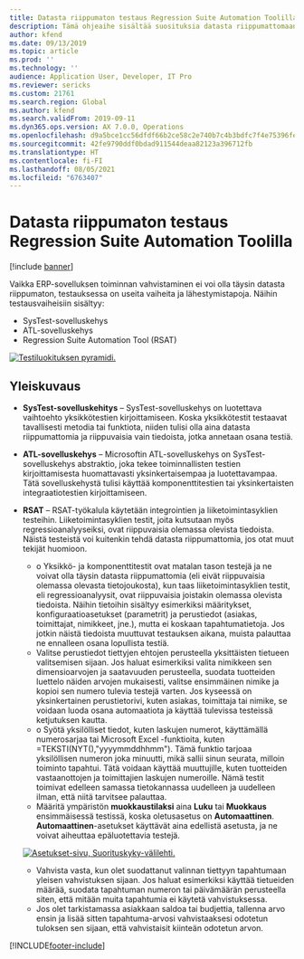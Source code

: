 ```yaml
---
title: Datasta riippumaton testaus Regression Suite Automation Toolilla
description: Tämä ohjeaihe sisältää suosituksia datasta riippumattomaan testaukseen Regression Suite Automation Toolilla.
author: kfend
ms.date: 09/13/2019
ms.topic: article
ms.prod: ''
ms.technology: ''
audience: Application User, Developer, IT Pro
ms.reviewer: sericks
ms.custom: 21761
ms.search.region: Global
ms.author: kfend
ms.search.validFrom: 2019-09-11
ms.dyn365.ops.version: AX 7.0.0, Operations
ms.openlocfilehash: d9a5bce1cc56dfdf66b2ce58c2e740b7c4b3bdfc7f4e75396fe5dc7cb931b6d0
ms.sourcegitcommit: 42fe9790ddf0bdad911544deaa82123a396712fb
ms.translationtype: HT
ms.contentlocale: fi-FI
ms.lasthandoff: 08/05/2021
ms.locfileid: "6763407"
---
```

# <a name="data-agnostic-testing-using-the-regression-suite-automation-tool"></a>Datasta riippumaton testaus Regression Suite Automation Toolilla

[!include [banner](../includes/banner.md)]

Vaikka ERP-sovelluksen toiminnan vahvistaminen ei voi olla täysin datasta riippumaton, testauksessa on useita vaiheita ja lähestymistapoja. Näihin testausvaiheisiin sisältyy:  

- SysTest-sovelluskehys
- ATL-sovelluskehys
- Regression Suite Automation Tool (RSAT)

[![Testiluokituksen pyramidi.](./media/rsat-data-agnostic-testing-01.PNG)](./media/rsat-data-agnostic-testing-01.PNG)

## <a name="overview"></a>Yleiskuvaus
-   **SysTest-sovelluskehitys** – SysTest-sovelluskehys on luotettava vaihtoehto yksikkötestien kirjoittamiseen. Koska yksikkötestit testaavat tavallisesti metodia tai funktiota, niiden tulisi olla aina datasta riippumattomia ja riippuvaisia vain tiedoista, jotka annetaan osana testiä.
-   **ATL-sovelluskehys** – Microsoftin ATL-sovelluskehys on SysTest-sovelluskehys abstraktio, joka tekee toiminnallisten testien kirjoittamisesta huomattavasti yksinkertaisempaa ja luotettavampaa. Tätä sovelluskehystä tulisi käyttää komponenttitestien tai yksinkertaisten integraatiotestien kirjoittamiseen.
-   **RSAT** – RSAT-työkalula käytetään integrointien ja liiketoimintasyklien testeihin. Liiketoimintasyklien testit, joita kutsutaan myös regressioanalyyseiksi, ovat riippuvaisia olemassa olevista tiedoista. Näistä testeistä voi kuitenkin tehdä datasta riippumattomia, jos otat muut tekijät huomioon. 

    - o Yksikkö- ja komponenttitestit ovat matalan tason testejä ja ne voivat olla täysin datasta riippumattomia (eli eivät riippuvaisia olemassa olevasta tietojoukosta), kun taas liiketoimintasyklien testit, eli regressioanalyysit, ovat riippuvaisia joistakin olemassa olevista tiedoista. Näihin tietoihin sisältyy esimerkiksi määritykset, konfiguraatioasetukset (parametrit) ja perustiedot (asiakas, toimittajat, nimikkeet, jne.), mutta ei koskaan tapahtumatietoja. Jos jotkin näistä tiedoista muuttuvat testauksen aikana, muista palauttaa ne ennalleen osana lopullista testiä.
    - Valitse perustiedot tiettyjen ehtojen perusteella yksittäisten tietueen valitsemisen sijaan. Jos haluat esimerkiksi valita nimikkeen sen dimensioarvojen ja saatavuuden perusteella, suodata tuotteiden luettelo näiden arvojen mukaisesti, valitse ensimmäinen nimike ja kopioi sen numero tulevia testejä varten. Jos kyseessä on yksinkertainen perustietorivi, kuten asiakas, toimittaja tai nimike, se voidaan luoda osana automaatiota ja käyttää tulevissa testeissä ketjutuksen kautta. 
    - o Syötä yksilölliset tiedot, kuten laskujen numerot, käyttämällä numerosarjaa tai Microsoft Excel -funktioita, kuten =TEKSTI(NYT(),"yyyymmddhhmm"). Tämä funktio tarjoaa yksilöllisen numeron joka minuutti, mikä sallii sinun seurata, milloin toiminto tapahtui. Tätä voidaan käyttää muuttujille, kuten tuotteiden vastaanottojen ja toimittajien laskujen numeroille. Nämä testit toimivat edelleen samassa tietokannassa uudelleen ja uudelleen ilman, että niitä tarvitsee palauttaa.
    - Määritä ympäristön **muokkaustilaksi** aina **Luku** tai **Muokkaus** ensimmäisessä testissä, koska oletusasetus on **Automaattinen**. **Automaattinen**-asetukset käyttävät aina edellistä asetusta, ja ne voivat aiheuttaa epäluotettavia testejä. 
 
    [![Asetukset-sivu, Suorituskyky-välilehti.](./media/rsat-data-agnostic-testing-02.PNG)](./media/rsat-data-agnostic-testing-02.PNG)
 
    - Vahvista vasta, kun olet suodattanut valinnan tiettyyn tapahtumaan yleisen vahvistuksen sijaan. Jos haluat esimerkiksi käyttää tietueiden määrää, suodata tapahtuman numeron tai päivämäärän perusteella siten, että mitään muita tapahtumia ei käytetä vahvistuksessa. 
    - Jos olet tarkistamassa asiakkaan saldoa tai budjettia, tallenna arvo ensin ja lisää sitten tapahtuma-arvosi vahvistaaksesi odotetun tuloksen sen sijaan, että vahvistaisit kiinteän odotetun arvon. 
 


[!INCLUDE[footer-include](../../../includes/footer-banner.md)]